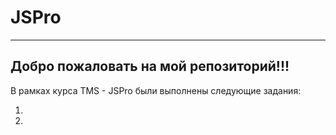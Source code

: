 # JSPro
<hr>

## Добро пожаловать на мой репозиторий!!!

В рамках курса TMS - JSPro были выполнены следующие задания:
1. [Интерактивная игра по Git]: https://learngitbranching.js.org
2. [Изучен и проработан конспект по EcmaScript 6]:http://radioprog.ru/post/81
